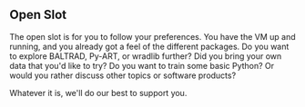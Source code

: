 ## Open Slot
The open slot is for you to follow your preferences. You have the VM up and running, and you already got a feel of the different packages. Do you want to explore BALTRAD, Py-ART, or wradlib further? Did you bring your own data that you'd like to try? Do you want to train some basic Python? Or would you rather discuss other topics or software products?

Whatever it is, we'll do our best to support you.
